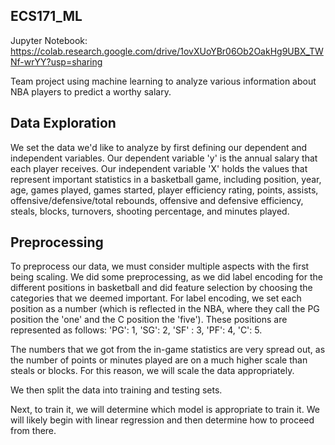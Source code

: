 ## ECS171_ML
Jupyter Notebook: https://colab.research.google.com/drive/1ovXUoYBr06Ob2OakHg9UBX_TWNf-wrYY?usp=sharing

Team project using machine learning to analyze various information about NBA players to predict a worthy salary.

## Data Exploration
We set the data we'd like to analyze by first defining our dependent and independent variables. Our dependent variable 'y' is the annual salary that each player receives. Our independent variable 'X' holds the values that represent important statistics in a basketball game, including position, year, age, games played, games started, player efficiency rating, points, assists, offensive/defensive/total rebounds, offensive and defensive efficiency, steals, blocks, turnovers, shooting percentage, and minutes played.

## Preprocessing
To preprocess our data, we must consider multiple aspects with the first being scaling. We did some preprocessing, as we did label encoding for the different positions in basketball and did feature selection by choosing the categories that we deemed important. For label encoding, we set each position as a number (which is reflected in the NBA, where they call the PG position the 'one' and the C position the 'five'). These positions are represented as follows: 'PG': 1, 'SG': 2, 'SF' : 3, 'PF': 4, 'C': 5. 

The numbers that we got from the in-game statistics are very spread out, as the number of points or minutes played are on a much higher scale than steals or blocks. For this reason, we will scale the data appropriately.

We then split the data into training and testing sets.

Next, to train it, we will determine which model is appropriate to train it. We will likely begin with linear regression and then determine how to proceed from there.
